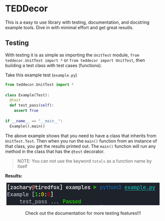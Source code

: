 # TEDDecor
This is a easy to use library with testing, documentation, and docstring example tools. Dive in with minimal effort and get great resutls. 

## Testing

With testing it is as simple as importing the `UnitTest` module, `from teddecor.UnitTest import *` or `from teddecor import UnitTest`, then building a test class with test cases (functions).

Take this example test (`example.py`)

```python
from teddecor.UnitTest import *

class Example(Test):
  @test
  def test_pass(self):
    assert True

if __name__ == "__main__":
  Example().main()
```

The above example shows that you need to have a class that inherits from `UnitTest.Test`. Then when you run the `main()` function from an instance of that class,
you get the results printed out. The `main()` function will run any method in the class that has the `@test` decorator.

> NOTE:
> You can not use the keyword `totals` as a function name by itself

**Results:**

<p align="center">
  <img src="images/example_test.png" alt="Example Test Results">
</p>

<p align="center" style="bold">
  Check out the documentation for more testing features!!!
<p>
